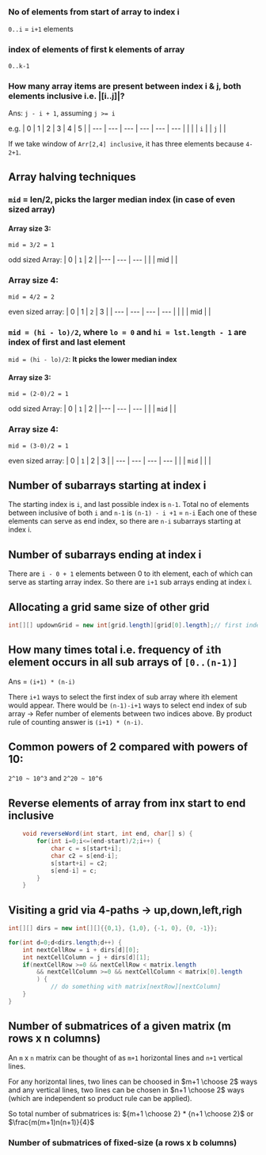 
### No of elements from start of array to index i

`0..i` = `i+1` elements

### index of elements of first k elements of array

`0..k-1`

### How many array items are present between index i & j, both elements inclusive i.e. |[i..j]|?

Ans: `j - i + 1`, assuming `j >= i`

e.g.
| 0 | 1 | 2 | 3 | 4 | 5 |
| --- | --- | --- | --- | --- | --- |
|     |     | `i` |     | `j` |     |

If we take window of `Arr[2,4] inclusive`,
it has three elements because `4-2+1`.

## Array halving techniques

### `mid` = len/2, picks the larger median index (in case of even sized array)

#### Array size 3:
`mid = 3/2 = 1`

odd sized Array:
| 0 | `1` | 2 |
|--- | --- | --- |
| | mid | |

### Array size 4:
`mid = 4/2 = 2`

even sized array:
| 0 | 1 | `2` | 3 |
| --- | --- | --- | --- |
| | | mid | |

### `mid = (hi - lo)/2`, where `lo = 0` and `hi = lst.length - 1` are index of first and last element

`mid = (hi - lo)/2`: **It picks the lower median index** 

#### Array size 3:
`mid = (2-0)/2 = 1`

odd sized Array:
| 0 | `1` | 2 |
|--- | --- | --- |
| | `mid` | |

### Array size 4:
`mid = (3-0)/2 = 1`

even sized array:
| 0 | `1` | 2 | 3 |
| --- | --- | --- | --- |
| | `mid` | | |

## Number of subarrays starting at index i

The starting index is `i`, and last possible index is `n-1`.
Total no of elements between inclusive of both `i` and `n-1` is `(n-1) - i +1` = `n-i`
Each one of these elements can serve as end index, so there are `n-i` subarrays starting at index i.

## Number of subarrays ending at index i

There are `i - 0 + 1` elements between 0 to ith element, each of which can serve as starting array index.
So there are `i+1` sub arrays ending at index i.


## Allocating a grid same size of other grid

```java
int[][] updownGrid = new int[grid.length][grid[0].length];// first index is number of rows, second index is number of columns.
```

## How many times total i.e. frequency of `i`th element occurs in all sub arrays of `[0..(n-1)]`

Ans = `(i+1) * (n-i)`

There `i+1` ways to select the first index of sub array where ith element would appear.
There would be `(n-1)-i+1` ways to select end index of sub array -> Refer number of elements between two indices above.
By product rule of counting answer is `(i+1) * (n-i)`.

## Common powers of 2 compared with powers of 10:

`2^10 ~ 10^3` and `2^20 ~ 10^6`

## Reverse elements of array from inx start to end inclusive

```java
    void reverseWord(int start, int end, char[] s) {        
        for(int i=0;i<=(end-start)/2;i++) {
            char c = s[start+i];
            char c2 = s[end-i];
            s[start+i] = c2;
            s[end-i] = c;
        }
    }
```

## Visiting a grid via 4-paths -> up,down,left,righ

```java
int[][] dirs = new int[][]{{0,1}, {1,0}, {-1, 0}, {0, -1}};

for(int d=0;d<dirs.length;d++) {
    int nextCellRow = i + dirs[d][0];
    int nextCellColumn = j + dirs[d][1];
    if(nextCellRow >=0 && nextCellRow < matrix.length
        && nextCellColumn >=0 && nextCellColumn < matrix[0].length
        ) {
            // do something with matrix[nextRow][nextColumn]
    }
}
```

## Number of submatrices of a given matrix (m rows x n columns)

An `m` x `n` matrix can be thought of as `m+1` horizontal lines and `n+1` vertical lines.

For any horizontal lines, two lines can be choosed in $m+1 \choose 2$ ways and any vertical lines, two lines can be chosen in $n+1 \choose 2$ ways (which are independent so product rule can be applied).

So total number of submatrices is: ${m+1 \choose 2} * {n+1 \choose 2}$ or $\frac{m(m+1)n(n+1)}{4}$


### Number of submatrices of fixed-size (a rows x b columns)

